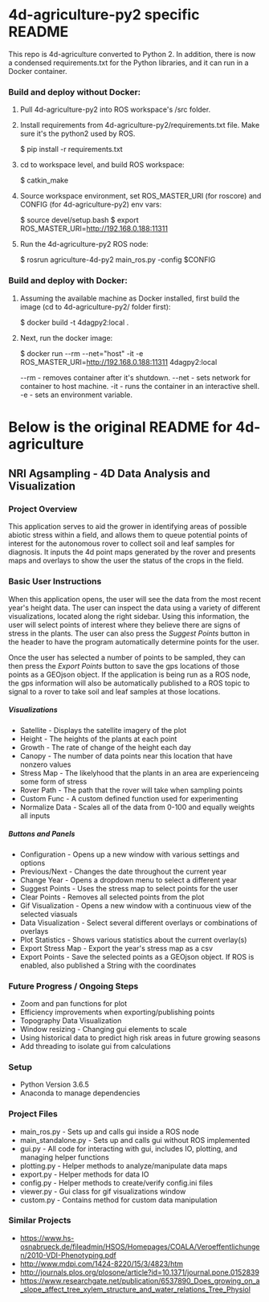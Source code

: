 # 4d-agriculture-py2 specific README

This repo is 4d-agriculture converted to Python 2. In addition,
there is now a condensed requirements.txt for the Python libraries,
and it can run in a Docker container.

### Build and deploy without Docker:

1. Pull 4d-agriculture-py2 into ROS workspace's /src folder.

2. Install requirements from 4d-agriculture-py2/requirements.txt file. Make
   sure it's the python2 used by ROS.

	$ pip install -r requirements.txt

3. cd to workspace level, and build ROS workspace:

	$ catkin_make

4. Source workspace environment, set ROS_MASTER_URI (for roscore) and CONFIG
   (for 4d-agriculture-py2) env vars:

	$ source devel/setup.bash
	$ export ROS_MASTER_URI=http://192.168.0.188:11311 

5. Run the 4d-agriculture-py2 ROS node:

	$ rosrun agriculture-4d-py2 main_ros.py -config $CONFIG

### Build and deploy with Docker:

1. Assuming the available machine as Docker installed, first build the image (cd to 4d-agriculture-py2/ folder first):

	$ docker build -t 4dagpy2:local .

2. Next, run the docker image:

	$ docker run --rm --net="host" -it -e ROS_MASTER_URI=http://192.168.0.188:11311 4dagpy2:local

   --rm - removes container after it's shutdown.
   --net - sets network for container to host machine.
    -it - runs the container in an interactive shell.
    -e - sets an environment variable. 







# Below is the original README for 4d-agriculture


## NRI Agsampling - 4D Data Analysis and Visualization

### Project Overview
This application serves to aid the grower in identifying areas of
possible abiotic stress within a field, and allows them to queue
potential points of interest for the autonomous rover to collect soil
and leaf samples for diagnosis. It inputs the 4d point maps generated
by the rover and presents maps and overlays to show the user the status
of the crops in the field.

### Basic User Instructions
When this application opens, the user will see the data from the most
recent year's height data. The user can inspect the data using a variety
of different visualizations, located along the right sidebar. Using this
information, the user will select points of interest where they believe
there are signs of stress in the plants. The user can also press the
*Suggest Points* button in the header to have the program automatically
determine points for the user.

Once the user has selected a number of points to be sampled, they can
then press the *Export Points* button to save the gps locations of those
points as a GEOjson object. If the application is being run as a ROS
node, the gps information will also be automatically published to a ROS
topic to signal to a rover to take soil and leaf samples at those
locations.

##### Visualizations
* Satellite - Displays the satellite imagery of the plot
* Height - The heights of the plants at each point
* Growth - The rate of change of the height each day
* Canopy - The number of data points near this location that have nonzero values
* Stress Map - The likelyhood that the plants in an area are experienceing some form of stress
* Rover Path - The path that the rover will take when sampling points
* Custom Func - A custom defined function used for experimenting
* Normalize Data - Scales all of the data from 0-100 and equally weights all inputs

##### Buttons and Panels
* Configuration - Opens up a new window with various settings and options
* Previous/Next - Changes the date throughout the current year
* Change Year - Opens a dropdown menu to select a different year
* Suggest Points - Uses the stress map to select points for the user
* Clear Points - Removes all selected points from the plot
* Gif Visualization - Opens a new window with a continuous view of the selected viasuals
* Data Visualization - Select several different overlays or combinations of overlays
* Plot Statistics - Shows various statistics about the current overlay(s)
* Export Stress Map - Export the year's stress map as a csv
* Export Points - Save the selected points as a GEOjson object. If ROS is enabled, also published a String with the coordinates

### Future Progress / Ongoing Steps
* Zoom and pan functions for plot
* Efficiency improvements when exporting/publishing points
* Topography Data Visualization
* Window resizing - Changing gui elements to scale
* Using historical data to predict high risk areas in future growing seasons
* Add threading to isolate gui from calculations

### Setup
* Python Version 3.6.5
* Anaconda to manage dependencies

### Project Files
* main_ros.py - Sets up and calls gui inside a ROS node
* main_standalone.py - Sets up and calls gui without ROS implemented
* gui.py - All code for interacting with gui, includes IO, plotting, and managing helper functions
* plotting.py - Helper methods to analyze/manipulate data maps
* export.py - Helper methods for data IO
* config.py - Helper methods to create/verify config.ini files
* viewer.py - Gui class for gif visualizations window
* custom.py - Contains method for custom data manipulation

### Similar Projects
* https://www.hs-osnabrueck.de/fileadmin/HSOS/Homepages/COALA/Veroeffentlichungen/2010-VDI-Phenotyping.pdf
* http://www.mdpi.com/1424-8220/15/3/4823/htm
* http://journals.plos.org/plosone/article?id=10.1371/journal.pone.0152839
* https://www.researchgate.net/publication/6537890_Does_growing_on_a_slope_affect_tree_xylem_structure_and_water_relations_Tree_Physiol
